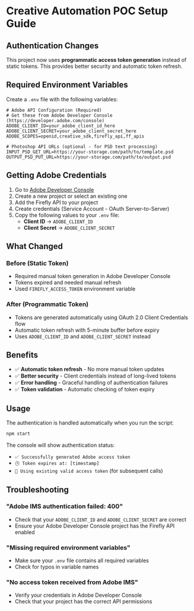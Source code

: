 # Creative Automation POC Setup Guide

## Authentication Changes

This project now uses **programmatic access token generation** instead of static tokens. This provides better security and automatic token refresh.

## Required Environment Variables

Create a `.env` file with the following variables:

```env
# Adobe API Configuration (Required)
# Get these from Adobe Developer Console (https://developer.adobe.com/console)
ADOBE_CLIENT_ID=your_adobe_client_id_here
ADOBE_CLIENT_SECRET=your_adobe_client_secret_here
ADOBE_SCOPES=openid,creative_sdk,firefly_api,ff_apis

# Photoshop API URLs (optional - for PSD text processing)
INPUT_PSD_GET_URL=https://your-storage.com/path/to/template.psd
OUTPUT_PSD_PUT_URL=https://your-storage.com/path/to/output.psd
```

## Getting Adobe Credentials

1. Go to [Adobe Developer Console](https://developer.adobe.com/console)
2. Create a new project or select an existing one
3. Add the Firefly API to your project
4. Create credentials (Service Account - OAuth Server-to-Server)
5. Copy the following values to your `.env` file:
   - **Client ID** → `ADOBE_CLIENT_ID`
   - **Client Secret** → `ADOBE_CLIENT_SECRET`

## What Changed

### Before (Static Token)
- Required manual token generation in Adobe Developer Console
- Tokens expired and needed manual refresh
- Used `FIREFLY_ACCESS_TOKEN` environment variable

### After (Programmatic Token)
- Tokens are generated automatically using OAuth 2.0 Client Credentials flow
- Automatic token refresh with 5-minute buffer before expiry
- Uses `ADOBE_CLIENT_ID` and `ADOBE_CLIENT_SECRET` instead

## Benefits

- ✅ **Automatic token refresh** - No more manual token updates
- ✅ **Better security** - Client credentials instead of long-lived tokens
- ✅ **Error handling** - Graceful handling of authentication failures
- ✅ **Token validation** - Automatic checking of token expiry

## Usage

The authentication is handled automatically when you run the script:

```bash
npm start
```

The console will show authentication status:
- `✅ Successfully generated Adobe access token`
- `🕒 Token expires at: [timestamp]`
- `🔄 Using existing valid access token` (for subsequent calls)

## Troubleshooting

### "Adobe IMS authentication failed: 400"
- Check that your `ADOBE_CLIENT_ID` and `ADOBE_CLIENT_SECRET` are correct
- Ensure your Adobe Developer Console project has the Firefly API enabled

### "Missing required environment variables"
- Make sure your `.env` file contains all required variables
- Check for typos in variable names

### "No access token received from Adobe IMS"
- Verify your credentials in Adobe Developer Console
- Check that your project has the correct API permissions
